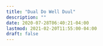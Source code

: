 ```yaml
---
title: "Dual Do Well Duul"
description: ""
date: 2020-07-28T06:40:21-04:00
lastmod: 2021-02-20T11:55:00-04:00
draft: false
---
```



